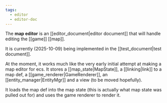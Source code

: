 ```yaml
---
tags:
  - editor
  - editor-doc
---
```

The **map editor** is an [[editor_document|editor document]] that will handle editing the [[game]] [[map]]. 

It is currently (2025-10-09) being implemented in the [[test_document|test document]].

At the moment, it works much like the very early initial attempt at making a map editor for ecs. It stores a [[map_state|MapState]], a [[linking|link]] to a map def, a [[game_renderer|GameRenderer]], an [[entity_manager|EntityMgr]] and a view (to be moved hopefully). 

It loads the map def into the map state (this is actually what map state was pulled out for) and uses the game renderer to render it. 